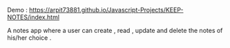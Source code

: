 Demo : https://arpit73881.github.io/Javascript-Projects/KEEP-NOTES/index.html

A notes app where a user can create , read , update and delete the notes of his/her choice .
